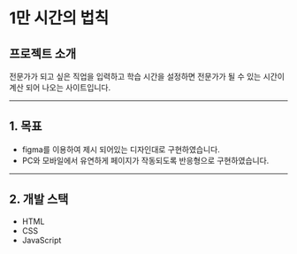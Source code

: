 # 1만 시간의 법칙

## 프로젝트 소개

전문가가 되고 싶은 직업을 입력하고 학습 시간을 설정하면 전문가가 될 수 있는 시간이 계산 되어 나오는 사이트입니다.

---

## 1. 목표

- figma를 이용하여 제시 되어있는 디자인대로 구현하였습니다.
- PC와 모바일에서 유연하게 페이지가 작동되도록 반응형으로 구현하였습니다.

---

## 2. 개발 스택

- HTML
- CSS
- JavaScript
